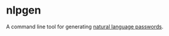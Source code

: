 # nlpgen

A command line tool for generating [natural language passwords](https://www.youtube.com/watch?v=QW4tSTiDCT8).